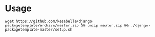 # Usage

`wget https://github.com/kezabelle/django-packagetemplate/archive/master.zip && unzip master.zip && ./django-packagetemplate-master/setup.sh`
